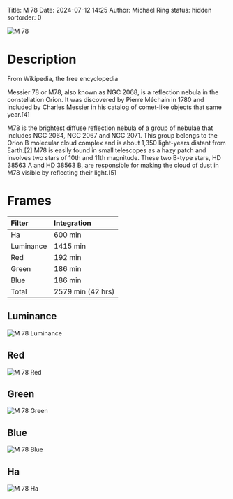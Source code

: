 Title: M 78
Date: 2024-07-12 14:25
Author: Michael Ring
status: hidden
sortorder: 0

![M 78](/images/m78.jpg)

# Description
From Wikipedia, the free encyclopedia

Messier 78 or M78, also known as NGC 2068, is a reflection nebula in the constellation Orion. It was discovered by Pierre Méchain in 1780 and included by Charles Messier in his catalog of comet-like objects that same year.[4]

M78 is the brightest diffuse reflection nebula of a group of nebulae that includes NGC 2064, NGC 2067 and NGC 2071. This group belongs to the Orion B molecular cloud complex and is about 1,350 light-years distant from Earth.[2] M78 is easily found in small telescopes as a hazy patch and involves two stars of 10th and 11th magnitude. These two B-type stars, HD 38563 A and HD 38563 B, are responsible for making the cloud of dust in M78 visible by reflecting their light.[5] 

# Frames
| Filter | Integration |
| :--- | :--- |
| Ha | 600 min |
| Luminance | 1415 min |
| Red | 192 min |
| Green | 186 min |
| Blue | 186 min |
| Total | 2579 min (42 hrs) |

## Luminance
![M 78 Luminance](/images/m78l.jpg)
## Red
![M 78 Red](/images/m78r.jpg)
## Green
![M 78 Green](/images/m78g.jpg)
## Blue
![M 78 Blue](/images/m78b.jpg)
## Ha
![M 78 Ha](/images/m78h.jpg)

